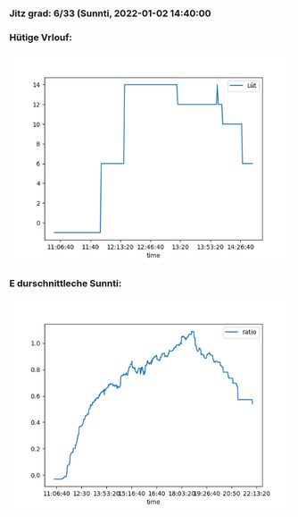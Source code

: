 ### Jitz grad: 6/33 (Sunnti, 2022-01-02 14:40:00

### Hütige Vrlouf:
![Graph](Today.png)

### E durschnittleche Sunnti:
![Graph](Sunnti.png)